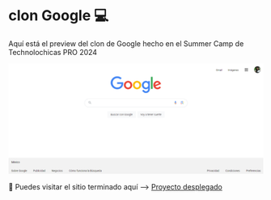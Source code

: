 # clon Google 💻
Aquí está el preview del clon de Google hecho en el Summer Camp de Technolochicas PRO 2024

![clon Google](/assets/imagenes/clonGoogle.png "clonGoogle")

🌟 Puedes visitar el sitio terminado aquí --> [Proyecto desplegado](https://romina-clon-google.netlify.app/)
